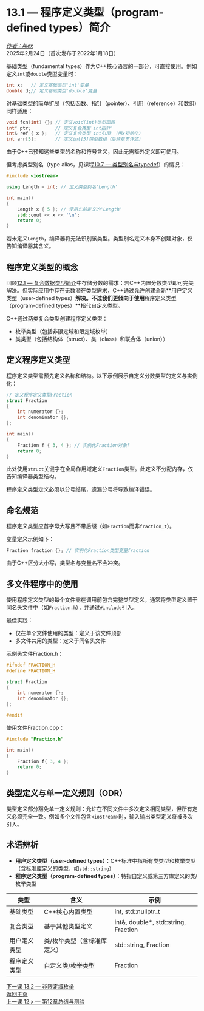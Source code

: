 13.1 — 程序定义类型（program-defined types）简介  
==============================================================

[*作者：Alex*](https://www.learncpp.com/author/Alex/ "查看 Alex 的所有文章")  
2025年2月24日（首次发布于2022年1月18日）  

基础类型（fundamental types）作为C++核心语言的一部分，可直接使用。例如定义`int`或`double`类型变量时：  
```cpp
int x;   // 定义基础类型'int'变量
double d;// 定义基础类型'double'变量
```  
对基础类型的简单扩展（包括函数、指针（pointer）、引用（reference）和数组）同样适用：  
```cpp
void fcn(int) {}; // 定义void(int)类型函数
int* ptr;         // 定义复合类型'int指针'
int& ref { x };   // 定义复合类型'int引用'（用x初始化）
int arr[5];       // 定义int[5]类型数组（后续章节详述）
```  
由于C++已预知这些类型的名称和符号含义，因此无需额外定义即可使用。  

但考虑类型别名（type alias，见课程[10.7 — 类型别名与typedef](Chapter-10/lesson10.7-typedefs-and-type-aliases.md)）的情况：  
```cpp
#include <iostream>

using Length = int; // 定义类型别名'Length'

int main()
{
    Length x { 5 }; // 使用先前定义的'Length'
    std::cout << x << '\n';
    return 0;
}
```  
若未定义`Length`，编译器将无法识别该类型。类型别名定义本身不创建对象，仅告知编译器其含义。  

程序定义类型的概念  
----------------  
回顾[12.1 — 复合数据类型简介](Chapter-12/lesson12.1-introduction-to-compound-data-types.md)中存储分数的需求：若C++内置分数类型即可完美解决。但实际应用中存在无数潜在类型需求，C++通过允许创建全新**用户定义类型（user-defined types）**解决。不过我们更倾向于使用**程序定义类型（program-defined types）**指代自定义类型。  

C++通过两类复合类型创建程序定义类型：  
* 枚举类型（包括非限定域和限定域枚举）  
* 类类型（包括结构体（struct）、类（class）和联合体（union））  

定义程序定义类型  
----------------  
程序定义类型需预先定义名称和结构。以下示例展示自定义分数类型的定义与实例化：  
```cpp
// 定义程序定义类型Fraction
struct Fraction
{
    int numerator {};
    int denominator {};
};

int main()
{
    Fraction f { 3, 4 }; // 实例化Fraction对象f
    return 0;
}
```  
此处使用`struct`关键字在全局作用域定义`Fraction`类型。此定义不分配内存，仅告知编译器类型结构。  

程序定义类型定义必须以分号结尾，遗漏分号将导致编译错误。  

命名规范  
----------------  
程序定义类型应首字母大写且不带后缀（如`Fraction`而非`fraction_t`）。  

变量定义示例如下：  
```cpp
Fraction fraction {}; // 实例化Fraction类型变量fraction
```  
由于C++区分大小写，类型名与变量名不会冲突。  

多文件程序中的使用  
----------------  
使用程序定义类型的每个文件需在调用前包含完整类型定义。通常将类型定义置于同名头文件中（如`Fraction.h`），并通过`#include`引入。  

最佳实践：  
* 仅在单个文件使用的类型：定义于该文件顶部  
* 多文件共用的类型：定义于同名头文件  

示例头文件Fraction.h：  
```cpp
#ifndef FRACTION_H
#define FRACTION_H

struct Fraction
{
    int numerator {};
    int denominator {};
};

#endif
```  
使用文件Fraction.cpp：  
```cpp
#include "Fraction.h" 

int main()
{
    Fraction f{ 3, 4 };
    return 0;
}
```  

类型定义与单一定义规则（ODR）  
----------------  
类型定义部分豁免单一定义规则：允许在不同文件中多次定义相同类型，但所有定义必须完全一致。例如多个文件包含`<iostream>`时，输入输出类型定义将被多次引入。  

术语辨析  
----------------  
* **用户定义类型（user-defined types）**：C++标准中指所有类类型和枚举类型（含标准库定义的类型，如`std::string`）  
* **程序定义类型（program-defined types）**：特指自定义或第三方库定义的类/枚举类型  

| 类型 | 含义 | 示例 |  
| --- | --- | --- |  
| 基础类型 | C++核心内置类型 | int, std::nullptr_t |  
| 复合类型 | 基于其他类型定义 | int&, double*, std::string, Fraction |  
| 用户定义类型 | 类/枚举类型（含标准库定义） | std::string, Fraction |  
| 程序定义类型 | 自定义类/枚举类型 | Fraction |  

[下一课 13.2 — 非限定域枚举](Chapter-13/lesson13.2-unscoped-enumerations.md)  
[返回主页](/)  
[上一课 12.x — 第12章总结与测验](Chapter-12/lesson12.x-chapter-12-summary-and-quiz.md)  